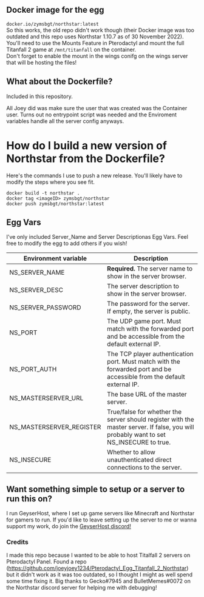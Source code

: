 ## Docker image for the egg
`docker.io/zymsbgt/northstar:latest` <br/>
So this works, the old repo didn't work though (their Docker image was too outdated and this repo uses Northstar 1.10.7 as of 30 November 2022). You'll need to use the Mounts Feature in Pterodactyl and mount the full Titanfall 2 game at `/mnt/titanfall` on the container. <br/>
Don't forget to enable the mount in the wings conifg on the wings server that will be hosting the files!

## What about the Dockerfile?
Included in this repository.

All Joey did was make sure the user that was created was the Container user.
Turns out no entrypoint script was needed and the Enviroment variables handle all the server config anyways.

# How do I build a new version of Northstar from the Dockerfile?
Here's the commands I use to push a new release. You'll likely have to modify the steps where you see fit.
```
docker build -t northstar .
docker tag <imageID> zymsbgt/northstar
docker push zymsbgt/northstar:latest
```

## Egg Vars

I've only included Server_Name and Server Descriptionas Egg Vars. Feel free to modify the egg to add others if you wish!


| Environment variable      | Description |
| ---                       | --- |
| NS_SERVER_NAME            | **Required.** The server name to show in the server browser. |
| NS_SERVER_DESC            | The server description to show in the server browser. |
| NS_SERVER_PASSWORD        | The password for the server. If empty, the server is public. |
| NS_PORT                   | The UDP game port. Must match with the forwarded port and be accessible from the default external IP. |
| NS_PORT_AUTH              | The TCP player authentication port. Must match with the forwarded port and be accessible from the default external IP. |
| NS_MASTERSERVER_URL       | The base URL of the master server. |
| NS_MASTERSERVER_REGISTER  | True/false for whether the server should register with the master server. If false, you will probably want to set NS_INSECURE to true. |
| NS_INSECURE               | Whether to allow unauthenticated direct connections to the server. |

## Want something simple to setup or a server to run this on?
I run GeyserHost, where I set up game servers like Minecraft and Northstar for gamers to run. If you'd like to leave setting up the server to me or wanna support my work, do join the [GeyserHost discord!](https://discord.gg/gwtQqFjDYp)

### Credits
I made this repo because I wanted to be able to host Titalfall 2 servers on Pterodactyl Panel. Found a repo (https://github.com/joeyjoey1234/Pterodactyl_Egg_Titanfall_2_Northstar) but it didn't work as it was too outdated, so I thought I might as well spend some time fixing it. 
Big thanks to Gecko#7945 and BulletMemes#0072 on the Northstar discord server for helping me with debugging!
